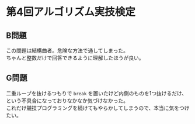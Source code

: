 # 第4回アルゴリズム実技検定

## B問題

この問題は結構曲者。危険な方法で通してしまった。  
ちゃんと整数だけで回答できるように理解したほうが良い。

## G問題

二重ループを抜けるつもりで `break` を置いたけど内側のものを1つ抜けるだけ、という不具合になっておりなかなか気づけなかった。  
これだけ競技プログラミングを続けてもやらかしてしまうので、本当に気をつけたい。

